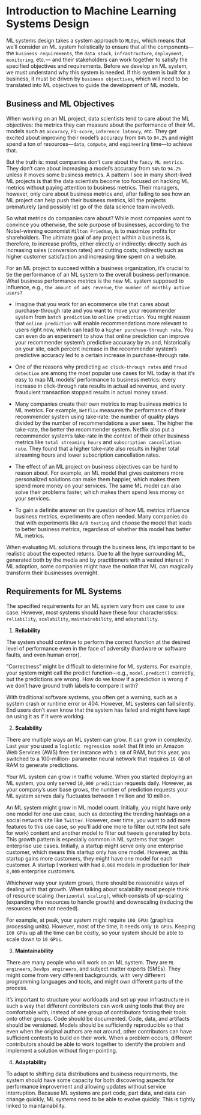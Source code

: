 # **Introduction to Machine Learning Systems Design**

ML systems design takes a system approach to `MLOps`, which means
that we’ll consider an ML system holistically to ensure that all the components—the
`business requirements`, the `data stack`, `infrastructure`, `deployment`, `monitoring`, etc.—
and their stakeholders can work together to satisfy the specified objectives and
requirements. Before we develop an ML system, we must understand why this system is needed. If this system is built for a
business, it must be driven by `business objectives`, which will need to be translated
into ML objectives to guide the development of ML models.


## **Business and ML Objectives**
When working on an ML project, data scientists tend to care about the ML objectives: the metrics
they can measure about the performance of their ML models such as `accuracy`, `F1-score`, `inference latency`, etc. They get excited about improving their model’s accuracy from `94%` to `94.2%` and might spend a ton of resources—`data`, `compute`, and `engineering` time—to achieve that.

But the truth is: most companies don’t care about the `fancy ML metrics`. They don’t care about increasing a model’s accuracy from `94%` to `94.2%` unless it moves some business metrics. A pattern I see in many short-lived ML projects is that the data
scientists become too focused on hacking ML metrics without paying attention to business metrics. Their managers, however, only care about business metrics and, after failing to see how an ML project can help push their business metrics, kill the
projects prematurely (and possibly let go of the data science team involved).

So what metrics do companies care about? While most companies want to convince you otherwise, the sole purpose of businesses, according to the Nobel-winning economist `Milton Friedman`, is to maximize profits for shareholders. The ultimate goal of any project within a business is, therefore, to increase profits, either directly or indirectly: directly such as increasing sales (conversion rates) and cutting costs; indirectly such as higher customer satisfaction and increasing time spent on a website.

For an ML project to succeed within a business organization, it’s crucial to tie the
performance of an ML system to the overall business performance. What business
performance metrics is the new ML system supposed to influence, e.g., `the amount of ads revenue`, `the number of monthly active users?`

- Imagine that you work for an ecommerce site that cares about purchase-through rate
and you want to move your recommender system from `batch prediction` to `online
prediction`. You might reason that `online prediction` will enable recommendations
more relevant to users right now, which can lead to a `higher purchase-through rate`.
You can even do an experiment to show that online prediction can improve your
recommender system’s predictive accuracy by `X%` and, historically on your site, each
percent increase in the recommender system’s predictive accuracy led to a certain
increase in purchase-through rate.


- One of the reasons why predicting `ad click-through rates` and `fraud detection` are
among the most popular use cases for ML today is that it’s easy to map ML models’
performance to business metrics: every increase in click-through rate results in actual
ad revenue, and every fraudulent transaction stopped results in actual money saved.



- Many companies create their own metrics to map business metrics to ML metrics.
For example, `Netflix` measures the performance of their recommender system using
take-rate: the number of quality plays divided by the number of recommendations
a user sees. The higher the take-rate, the better the recommender system. Netflix
also put a recommender system’s take-rate in the context of their other business
metrics like `total streaming hours` and `subscription cancellation rate`. They found that
a higher take-rate also results in higher total streaming hours and lower subscription
cancellation rates.



- The effect of an ML project on business objectives can be hard to reason about. For
example, an ML model that gives customers more personalized solutions can make
them happier, which makes them spend more money on your services. The same ML
model can also solve their problems faster, which makes them spend less money on
your services.


- To gain a definite answer on the question of how ML metrics influence business
metrics, experiments are often needed. Many companies do that with experiments
like `A/B testing` and choose the model that leads to better business metrics, regardless
of whether this model has better ML metrics.



When evaluating ML solutions through the business lens, it’s important to be realistic about the expected returns. Due to all the hype surrounding ML, generated both by the media and by practitioners with a vested interest in ML adoption, some
companies might have the notion that ML can magically transform their businesses overnight.



## **Requirements for ML Systems**
The specified requirements for an ML system
vary from use case to use case. However, most systems should have these four characteristics: `reliability`, `scalability`, `maintainability`, and `adaptability`.


1. **Reliability**

The system should continue to perform the correct function at the desired level of
performance even in the face of adversity (hardware or software faults, and even
human error).

“Correctness” might be difficult to determine for ML systems. For example, your
system might call the predict function—e.g., `model.predict()` correctly, but the
predictions are wrong. How do we know if a prediction is wrong if we don’t have
ground truth labels to compare it with?

With traditional software systems, you often get a warning, such as a system crash
or runtime error or 404. However, ML systems can fail silently. End users don’t even
know that the system has failed and might have kept on using it as if it were working.



2. **Scalability**

There are multiple ways an ML system can grow. It can grow in complexity. Last year
you used a `logistic regression model` that fit into an Amazon Web Services (AWS)
free tier instance with `1 GB` of RAM, but this year, you switched to a 100-million-
parameter neural network that requires `16 GB` of RAM to generate predictions.

Your ML system can grow in traffic volume. When you started deploying an ML
system, you only served `10,000 prediction` requests daily. However, as your company’s
user base grows, the number of prediction requests your ML system serves daily
fluctuates between 1 million and 10 million.


An ML system might grow in ML model count. Initially, you might have only one
model for one use case, such as detecting the trending hashtags on a social network
site like `Twitter`. However, over time, you want to add more features to this use
case, so you’ll add one more to filter out `NSFW` (not safe for work) content and
another model to filter out tweets generated by bots. This growth pattern is especially common in ML systems that target enterprise use cases. Initially, a startup might serve only one enterprise customer, which means this startup only has one model. However, as this startup gains more customers, they might have one model for each
customer. A startup I worked with had `8,000` models in production for their `8,000` enterprise customers.


Whichever way your system grows, there should be reasonable ways of dealing with that growth. When talking about scalability most people think of resource scaling `(horizontal scaling)`, which consists of up-scaling (expanding the resources to handle growth) and downscaling (reducing the resources when not needed).


For example, at peak, your system might require `100 GPUs` (graphics processing units). However, most of the time, it needs only `10 GPUs`. Keeping `100 GPUs` up all the time can be costly, so your system should be able to scale down to `10 GPUs`.



3. **Maintainability**

There are many people who will work on an ML system. They are `ML engineers`, `DevOps engineers`, and subject matter experts (SMEs). They might come from very different backgrounds, with very different programming languages and tools, and
might own different parts of the process.

It’s important to structure your workloads and set up your infrastructure in such a way that different contributors can work using tools that they are comfortable with, instead of one group of contributors forcing their tools onto other groups.
Code should be documented. Code, data, and artifacts should be versioned. Models should be sufficiently reproducible so that even when the original authors are not around, other contributors can have sufficient contexts to build on their work. When
a problem occurs, different contributors should be able to work together to identify the problem and implement a solution without finger-pointing.



4. **Adaptability**

To adapt to shifting data distributions and business requirements, the system should
have some capacity for both discovering aspects for performance improvement and allowing updates without service interruption.
Because ML systems are part code, part data, and data can change quickly, ML systems need to be able to evolve quickly. This is tightly linked to maintainability.













































